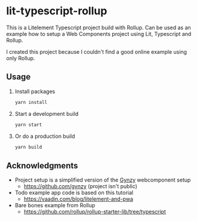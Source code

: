 # lit-typescript-rollup

This is a Litelement Typescript project build with Rollup. Can be used as an example how to setup a Web Components project using Lit, Typescript and Rollup.

I created this project because I couldn't find a good online example using only Rollup.

## Usage

1. Install packages
   ```sh
   yarn install
   ```
3. Start a development build
   ```sh
   yarn start
   ```
3. Or do a production build
	```sh
	yarn build
	```

## Acknowledgments

* Project setup is a simplified version of the [Gynzy](https://www.gynzy.com) webcomponent setup
   * https://github.com/gynzy (project isn't public)
* Todo example app code is based on this tutorial
   * https://vaadin.com/blog/litelement-and-pwa
* Bare bones example from Rollup
   * https://github.com/rollup/rollup-starter-lib/tree/typescript